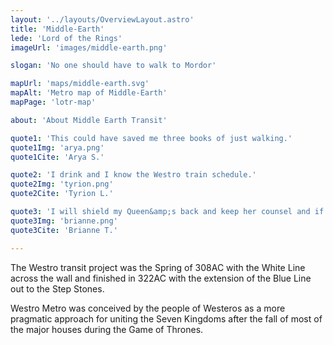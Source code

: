 ```yaml
---
layout: '../layouts/OverviewLayout.astro'
title: 'Middle-Earth'
lede: 'Lord of the Rings'
imageUrl: 'images/middle-earth.png'

slogan: 'No one should have to walk to Mordor'

mapUrl: 'maps/middle-earth.svg'
mapAlt: 'Metro map of Middle-Earth'
mapPage: 'lotr-map'

about: 'About Middle Earth Transit'

quote1: 'This could have saved me three books of just walking.'
quote1Img: 'arya.png'
quote1Cite: 'Arya S.'

quote2: 'I drink and I know the Westro train schedule.'
quote2Img: 'tyrion.png'
quote2Cite: 'Tyrion L.'

quote3: 'I will shield my Queen&amp;s back and keep her counsel and if need be give her my Westros metro card.'
quote3Img: 'brianne.png'
quote3Cite: 'Brianne T.'

---
```


The Westro transit project was the Spring of 308AC with the White Line across the wall and finished in 322AC with the extension of the Blue Line out to the Step Stones.

Westro Metro was conceived by the people of Westeros as a more pragmatic approach for uniting the Seven Kingdoms after the fall of most of the major houses during the Game of Thrones.
